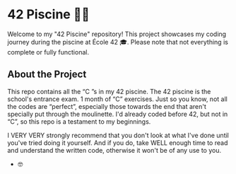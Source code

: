 # 42 Piscine 🏊‍♂️

Welcome to my "42 Piscine" repository! This project showcases my coding journey during the piscine at École 42 🎓. Please note that not everything is complete or fully functional.

## About the Project

This repo contains all the “C ”s in my 42 piscine. The 42 piscine is the school's entrance exam. 1 month of “C” exercises. Just so you know, not all the codes are “perfect”, especially those towards the end that aren't specially put through the moulinette. I'd already coded before 42, but not in “C”, so this repo is a testament to my beginnings.

I VERY VERY strongly recommend that you don't look at what I've done until you've tried doing it yourself. And if you do, take WELL enough time to read and understand the written code, otherwise it won't be of any use to you.

- 🤓
